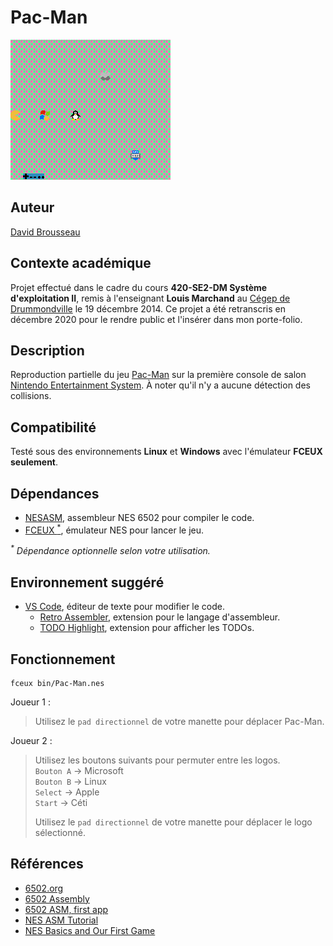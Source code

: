 # Pac-Man
![Capture d'écran du jeu](res/pac-man.png)

## Auteur
[David Brousseau](mailto:davousseau@gmail.com)

## Contexte académique
Projet effectué dans le cadre du cours **420-SE2-DM Système d'exploitation II**, remis à l'enseignant **Louis Marchand** au [Cégep de Drummondville](https://www.cegepdrummond.ca/) le 19 décembre 2014. Ce projet a été retranscris en décembre 2020 pour le rendre public et l'insérer dans mon porte-folio.

## Description
Reproduction partielle du jeu [Pac-Man](https://fr.wikipedia.org/wiki/Pac-Man) sur la première console de salon [Nintendo Entertainment System](https://fr.wikipedia.org/wiki/Nintendo_Entertainment_System). À noter qu'il n'y a aucune détection des collisions.

## Compatibilité
Testé sous des environnements **Linux** et **Windows** avec l'émulateur **FCEUX seulement**.

## Dépendances
- [NESASM](http://www.magicengine.com/mkit/), assembleur NES 6502 pour compiler le code.
- [FCEUX <sup>*</sup>](http://fceux.com/web/download.html), émulateur NES pour lancer le jeu.

_<sup>*</sup> Dépendance optionnelle selon votre utilisation._

## Environnement suggéré
- [VS Code](https://code.visualstudio.com/), éditeur de texte pour modifier le code.
    - [Retro Assembler](https://marketplace.visualstudio.com/items?itemName=EngineDesigns.retroassembler), extension pour le langage d'assembleur.
    - [TODO Highlight](https://marketplace.visualstudio.com/items?itemName=wayou.vscode-todo-highlight), extension pour afficher les TODOs.

## Fonctionnement
```
fceux bin/Pac-Man.nes
```

Joueur 1 :
> Utilisez le `pad directionnel` de votre manette pour déplacer Pac-Man.

Joueur 2 :
> Utilisez les boutons suivants pour permuter entre les logos.<br>
> `Bouton A` &rarr; Microsoft<br>
> `Bouton B` &rarr; Linux<br>
> `Select` &rarr; Apple<br>
> `Start` &rarr; Céti
>
> Utilisez le `pad directionnel` de votre manette pour déplacer le logo sélectionné.

## Références
- [6502.org](http://6502.org/tutorials/)
- [6502 Assembly](https://en.wikibooks.org/wiki/6502_Assembly)
- [6502 ASM, first app](https://taywee.github.io/NerdyNights/nerdynights/asmfirstapp.html)
- [NES ASM Tutorial](https://patater.com/gbaguy/nesasm.htm)
- [NES Basics and Our First Game](http://thevirtualmountain.com/nes/2017/03/08/nes-basics-and-our-first-game.html)
